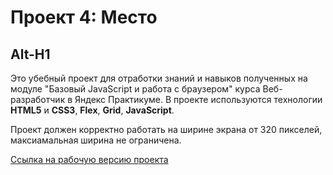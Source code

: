 # Проект 4: Место

Alt-H1
------ 

Это убебный проект для отработки знаний и навыков полученных на модуле "Базовый JavaScript и работа с браузером" курса Веб-разработчик в Яндекс Практикуме. В проекте используются технологии **HTML5** и **CSS3**, **Flex**, **Grid**, **JavaScript**.

Проект должен корректно работать на ширине экрана от 320 пикселей, максиамальная ширина не ограничена.

[Ссылка на рабочую версию проекта](https://alex-skripnikov.github.io/mesto/ "Учебный проект: Место")